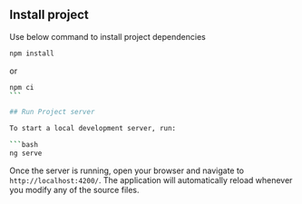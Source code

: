 ## Install project

Use below command to install project dependencies

```bash
npm install
```

or

````bash
npm ci
```

## Run Project server

To start a local development server, run:

```bash
ng serve
````

Once the server is running, open your browser and navigate to `http://localhost:4200/`. The application will automatically reload whenever you modify any of the source files.
